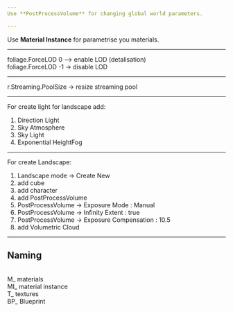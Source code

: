 ```yaml
---
Use **PostProcessVolume** for changing global world parameters.

---
```

Use **Material Instance** for parametrise you materials.

---
foliage.ForceLOD 0 --> enable  LOD (detalisation)
<br>foliage.ForceLOD -1 ->  disable LOD

---
r.Streaming.PoolSize -> resize streaming pool

---
For create light for landscape add:
1) Direction Light
2) Sky Atmosphere
3) Sky Light
4) Exponential HeightFog

---
For create Landscape:
1) Landscape mode -> Create New 
2) add cube
3) add character
4) add PostProcessVolume
5) PostProcessVolume -> Exposure Mode : Manual
6) PostProcessVolume -> Infinity Extent : true
7) PostProcessVolume -> Exposure Compensation : 10.5
8) add Volumetric Cloud

---
## Naming

<br>M_      materials
<br>MI_     material instance
<br>T_      textures
<br>BP_     Blueprint

